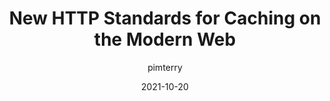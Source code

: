 ---
author: pimterry
date: 2021-10-20
hidden: true
publisher: httptoolkit
tags:
  - http
  - caching
  - performance
target_url: https://httptoolkit.tech/blog/status-targeted-caching-headers/
title: New HTTP Standards for Caching on the Modern Web
---